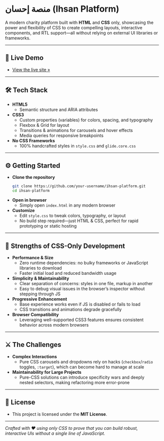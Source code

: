 # منصة إحسان (Ihsan Platform)

A modern charity platform built with **HTML** and **CSS** only, showcasing the power and flexibility of CSS to create compelling layouts, interactive components, and RTL support—all without relying on external UI libraries or frameworks.

---

## 🚀 Live Demo

- [View the live site »](https://spiffy-rolypoly-3f2f88.netlify.app/)

---

## 🛠️ Tech Stack

- **HTML5**  
    - Semantic structure and ARIA attributes  
- **CSS3**  
    - Custom properties (variables) for colors, spacing, and typography  
    - Flexbox & Grid for layout  
    - Transitions & animations for carousels and hover effects  
    - Media queries for responsive breakpoints  
- **No CSS Frameworks**  
    - 100% handcrafted styles in `style.css` and `glide.core.css`

---

## ⚙️ Getting Started

- **Clone the repository**  
    ```bash
    git clone https://github.com/your-username/ihsan-platform.git
    cd ihsan-platform
    ```
- **Open in browser**  
    - Simply open `index.html` in any modern browser  
- **Customize**  
    - Edit `style.css` to tweak colors, typography, or layout  
    - No build step required—just HTML & CSS, perfect for rapid prototyping or static hosting

---

## 💪 Strengths of CSS-Only Development

- **Performance & Size**  
    - Zero runtime dependencies: no bulky frameworks or JavaScript libraries to download  
    - Faster initial load and reduced bandwidth usage  
- **Simplicity & Maintainability**  
    - Clear separation of concerns: styles in one file, markup in another  
    - Easy to debug visual issues in the browser’s inspector without stepping through JS  
- **Progressive Enhancement**  
    - Base experience works even if JS is disabled or fails to load  
    - CSS transitions and animations degrade gracefully  
- **Browser Compatibility**  
    - Leveraging well-supported CSS3 features ensures consistent behavior across modern browsers

---

## ⚔️ The Challenges

- **Complex Interactions**  
    - Pure CSS carousels and dropdowns rely on hacks (`checkbox`/`radio` toggles, `:target`), which can become hard to manage at scale  
- **Maintainability for Large Projects**  
    - Pure-CSS solutions can introduce specificity wars and deeply nested selectors, making refactoring more error-prone

---


## 📝 License

- This project is licensed under the **MIT License**.

---

_Crafted with ❤️ using only CSS to prove that you can build robust, interactive UIs without a single line of JavaScript._  
